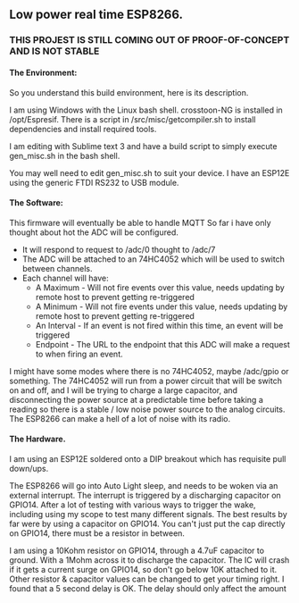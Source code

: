 ## Low power real time ESP8266.

### THIS PROJEST IS STILL COMING OUT OF PROOF-OF-CONCEPT AND IS NOT STABLE


#### The Environment:
So you understand this build environment, here is its description.

I am using Windows with the Linux bash shell. crosstoon-NG is installed in /opt/Espresif.
There is a script in /src/misc/getcompiler.sh to install dependencies and install required tools.

I am editing with Sublime text 3 and have a build script to simply execute gen_misc.sh in the bash shell.

You may well need to edit gen_misc.sh to suit your device. I have an ESP12E using the generic FTDI RS232 to USB module.

#### The Software:
This firmware will eventually be able to handle MQTT
So far i have only thought about hot the ADC will be configured.

* It will respond to request to /adc/0 thought to /adc/7
* The ADC will be attached to an 74HC4052 which will be used to switch between channels.
* Each channel will have:
	* A Maximum - Will not fire events over this value, needs updating by remote host to prevent getting re-triggered
	* A Minimum - Will not fire events under this value, needs updating by remote host to prevent getting re-triggered
	* An Interval - If an event is not fired within this time, an event will be triggered
	* Endpoint - The URL to the endpoint that this ADC will make a request to when firing an event.

I might have some modes where there is no 74HC4052, maybe /adc/gpio or something.
The 74HC4052 will run from a power circuit that will be switch on and off, and I will be trying to charge a large capacitor, and disconnecting the power source at a predictable time before taking a reading so there is a stable / low noise power source to the analog circuits.
The ESP8266 can make a hell of a lot of noise with its radio.


#### The Hardware.
I am using an ESP12E soldered onto a DIP breakout which has requisite pull down/ups.

The ESP8266 will go into Auto Light sleep, and needs to be woken via an external interrupt.
The interrupt is triggered by a discharging capacitor on GPIO14.
After a lot of testing with various ways to trigger the wake, including using my scope to test many different signals.
The best results by far were by using a capacitor on GPIO14.
You can't just put the cap directly on GPIO14, there must be a resistor in between.

I am using a 10Kohm resistor on GPIO14, through a 4.7uF capacitor to ground. With a 1Mohm across it to discharge the capacitor.
The IC will crash if it gets a current surge on GPIO14, so don't go below 10K attached to it.
Other resistor & capacitor values can be changed to get your timing right.
I found that a 5 second delay is OK. The delay should only affect the amount 